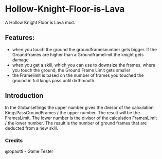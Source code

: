 # Hollow-Knight-Floor-is-Lava
A Hollow Knight Floor is Lava mod.

## Features: 

* when you touch the ground the groundframesnumber gets bigger. If the Groundframes are higher than a Groundframelimit the knight gets damage
* when you get a skill, which you can use to downsize the frames, where you touch the ground, the Ground Frame Limit gets smaller 
* the Framelimit is based on the number of frames you touched the ground in full kings pass until dirthmouth


## Introduction

In the Globalsettings the upper number gives the divisor of the calculation KingsPassGroundFrames / the upper number. The result will be the FramesLimit. The lower number is the divisor of the calculation FramesLimit / the lower number. The result is the number of ground frames that are deducted from a new skill.


### Credits

@opaotti - Game Tester

